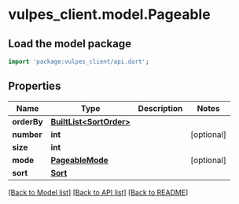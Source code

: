 # vulpes_client.model.Pageable

## Load the model package
```dart
import 'package:vulpes_client/api.dart';
```

## Properties
Name | Type | Description | Notes
------------ | ------------- | ------------- | -------------
**orderBy** | [**BuiltList&lt;SortOrder&gt;**](SortOrder.md) |  | 
**number** | **int** |  | [optional] 
**size** | **int** |  | 
**mode** | [**PageableMode**](PageableMode.md) |  | [optional] 
**sort** | [**Sort**](Sort.md) |  | 

[[Back to Model list]](../README.md#documentation-for-models) [[Back to API list]](../README.md#documentation-for-api-endpoints) [[Back to README]](../README.md)


